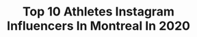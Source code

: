 ---
title: Top 10 Athletes Instagram Influencers In Montreal In 2020
description: >-
  Find top athletes Instagram influencers in Montreal in 2020. Most popular hashtags: #athlete #montreal #fitness #diving.
platform: Instagram
profiles:
  - username: "ksfitness1"
    fullname: >-
      K r y s t l e 🖤S p e n c e🍑
    location: "Canada"
    followers: 43951
    engagement: 149
    commentsToLikes: 0.069326
    id: ck6tui5kzggyw0j71ev8zgtsm
    verified: false
    hashtags: "#gymmotivation, #cansperformance, #omlette, #teamsavage"
  - username: "shreddedd_chicken"
    fullname: >-
      Ron Lee 🐔🇹🇼🇨🇦
    location: "Canada"
    followers: 40252
    engagement: 388
    commentsToLikes: 0.026246
    id: ck8tch1onzg4v0j78ekev62jl
    verified: false
    hashtags: "#homeworkouts, #fitnessaddict, #beachlife, #supplement"
  - username: "megbenfeito"
    fullname: >-
      Meaghan Benfeito 🇵🇹
    location: "Canada"
    followers: 26694
    engagement: 472
    commentsToLikes: 0.009278
    id: ck6udqdsxmk280j71txe77tjw
    verified: true
    hashtags: "#happiness, #tokyo, #tokyo2021, #hardwork"
  - username: "jmlgold"
    fullname: >-
      James-Michael Lavigne
    location: "Canada"
    followers: 26243
    engagement: 864
    commentsToLikes: 0.028032
    id: ck15tdyz8hm4e0i19su2qhjs2
    verified: false
    hashtags: "#cigarsociety, #silverbeards, #manly, #cigarsandbeards"
  - username: "maral_tabatabaee"
    fullname: >-
      M  A  R  A  L ©
    location: "Canada"
    followers: 7643
    engagement: 1047
    commentsToLikes: 0.056174
    id: ck6ub2lqt73us0j71empyzndf
    verified: false
    hashtags: "#treatyourself, #teamludachirs, #newgoals, #2020failed"
  - username: "shaksz_3"
    fullname: >-
      Ahmed Mesallati
    location: "Canada"
    followers: 34264
    engagement: 445
    commentsToLikes: 0.036733
    id: ck14jig87kikb0i19w6no7dxd
    verified: false
    hashtags: "#nanatsunotaizai, #deathstroke, #olympia, #theboystv"
  - username: "vinceriendeau"
    fullname: >-
      Vincent Riendeau
    location: "Canada"
    followers: 17206
    engagement: 1171
    commentsToLikes: 0.009672
    id: ck6udqdv6mk4e0j71wb856oav
    verified: true
    hashtags: "#plushaut, #athlete, #trainingcamp, #vacation"
  - username: "evan_bates"
    fullname: >-
      Evan Bates
    location: "Canada"
    followers: 41328
    engagement: 758
    commentsToLikes: 0.011866
    id: ck5hpa8j6r0mt0i11d9c3wdoo
    verified: true
    hashtags: "#fashion, #autumn, #dancers, #athletes"
  - username: "sherbatov"
    fullname: >-
      Eliezer Sherbatov
    location: "Canada"
    followers: 30133
    engagement: 507
    commentsToLikes: 0.044986
    id: ck5cgfgqyoqgj0i113j7go62b
    verified: false
    hashtags: "#life, #style, #lipsinging, #faceappchallenge"
  - username: "jennabel91"
    fullname: >-
      Jennifer Abel
    location: "Canada"
    followers: 40660
    engagement: 371
    commentsToLikes: 0.012302
    id: ck5zuuzeu339a0i14o3ukftdb
    verified: true
    hashtags: "#couplegoals, #weekend, #fina, #athleteslife"
---